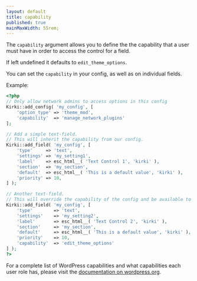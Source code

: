 ```yaml
---
layout: default
title: capability
published: true
mainMaxWidth: 55rem;
---
```


The `capability` argument allows you to define the the capability that a user must have in order to access the control for a field.

If left undefined it defaults to `edit_theme_options`.

You can set the `capability` in your config, as well as on individual fields.

Example:

```php
<?php
// Only allow network admins to access options in this config
Kirki::add_config( 'my_config', [
	'option_type' => 'theme_mod',
	'capability'  => 'manage_network_plugins'
];

// Add a simple text-field.
// This will inherit the capability from our config.
Kirki::add_field( 'my_config', [
	'type'     => 'text',
	'settings' => 'my_setting1',
	'label'    => esc_html__( 'Text Control 1', 'kirki' ),
	'section'  => 'my_section',
	'default'  => esc_html__( 'This is a default value', 'kirki' ),
	'priority' => 10,
] );

// Another text-field.
// This will override the capability of the config and be available to admins.
Kirki::add_field( 'my_config', [
	'type'        => 'text',
	'settings'    => 'my_setting2',
	'label'       => esc_html__( 'Text Control 2', 'kirki' ),
	'section'     => 'my_section',
	'default'     => esc_html__( 'This is a default value', 'kirki' ),
	'priority'    => 10,
	'capability'  => 'edit_theme_options'
] );
?>
```

For a complete list of WordPress capabilities and what capabilities each user role has, please visit the [documentation on wordpress.org](https://codex.wordpress.org/Roles_and_Capabilities).
